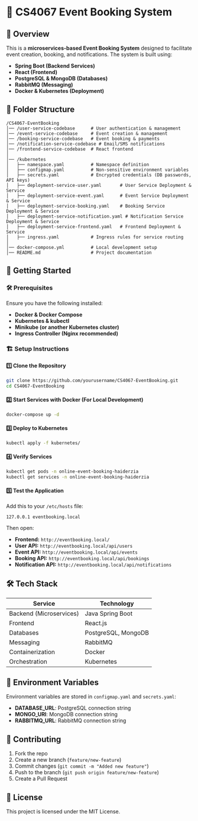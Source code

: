 # 🎉 CS4067 Event Booking System

## 📌 Overview
This is a **microservices-based Event Booking System** designed to facilitate event creation, booking, and notifications. The system is built using:
- **Spring Boot (Backend Services)**
- **React (Frontend)**
- **PostgreSQL & MongoDB (Databases)**
- **RabbitMQ (Messaging)**
- **Docker & Kubernetes (Deployment)**

## 📂 Folder Structure
```
/CS4067-EventBooking
│── /user-service-codebase      # User authentication & management
│── /event-service-codebase     # Event creation & management
│── /booking-service-codebase   # Event booking & payments
│── /notification-service-codebase # Email/SMS notifications
│── /frontend-service-codebase  # React frontend
│
│── /kubernetes
│   ├── namespace.yaml          # Namespace definition
│   ├── configmap.yaml          # Non-sensitive environment variables
│   ├── secrets.yaml            # Encrypted credentials (DB passwords, API keys)
│   ├── deployment-service-user.yaml       # User Service Deployment & Service
│   ├── deployment-service-event.yaml      # Event Service Deployment & Service
│   ├── deployment-service-booking.yaml    # Booking Service Deployment & Service
│   ├── deployment-service-notification.yaml # Notification Service Deployment & Service
│   ├── deployment-service-frontend.yaml   # Frontend Deployment & Service
│   ├── ingress.yaml            # Ingress rules for service routing
│
│── docker-compose.yml          # Local development setup
│── README.md                   # Project documentation
```

## 🚀 Getting Started
### 🛠 Prerequisites
Ensure you have the following installed:
- **Docker & Docker Compose**
- **Kubernetes & kubectl**
- **Minikube (or another Kubernetes cluster)**
- **Ingress Controller (Nginx recommended)**

### 🏗️ Setup Instructions
#### **1️⃣ Clone the Repository**
```sh
git clone https://github.com/yourusername/CS4067-EventBooking.git
cd CS4067-EventBooking
```

#### **2️⃣ Start Services with Docker (For Local Development)**
```sh
docker-compose up -d
```

#### **3️⃣ Deploy to Kubernetes**
```sh
kubectl apply -f kubernetes/
```

#### **4️⃣ Verify Services**
```sh
kubectl get pods -n online-event-booking-haiderzia
kubectl get services -n online-event-booking-haiderzia
```

#### **5️⃣ Test the Application**
Add this to your `/etc/hosts` file:
```
127.0.0.1 eventbooking.local
```
Then open:
- **Frontend:** `http://eventbooking.local/`
- **User API:** `http://eventbooking.local/api/users`
- **Event API:** `http://eventbooking.local/api/events`
- **Booking API:** `http://eventbooking.local/api/bookings`
- **Notification API:** `http://eventbooking.local/api/notifications`

## 🛠 Tech Stack
| Service | Technology |
|---------|-----------|
| Backend (Microservices) | Java Spring Boot |
| Frontend | React.js |
| Databases | PostgreSQL, MongoDB |
| Messaging | RabbitMQ |
| Containerization | Docker |
| Orchestration | Kubernetes |

## 📜 Environment Variables
Environment variables are stored in `configmap.yaml` and `secrets.yaml`:
- **DATABASE_URL**: PostgreSQL connection string
- **MONGO_URI**: MongoDB connection string
- **RABBITMQ_URL**: RabbitMQ connection string

## 🤝 Contributing
1. Fork the repo
2. Create a new branch (`feature/new-feature`)
3. Commit changes (`git commit -m "Added new feature"`)
4. Push to the branch (`git push origin feature/new-feature`)
5. Create a Pull Request

## 📜 License
This project is licensed under the MIT License.


